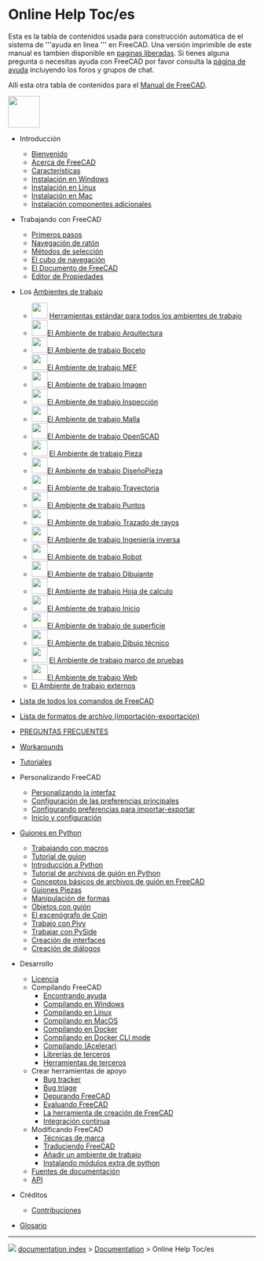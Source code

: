 # Online Help Toc/es
Esta es la tabla de contenidos usada para construcción automática de el sistema de \'\'\'ayuda en linea \'\'\' en FreeCAD. Una versión imprimible de este manual es tambien disponible en [paginas liberadas](https://github.com/FreeCAD/FreeCAD/releases). Si tienes alguna pregunta o necesitas ayuda con FreeCAD por favor consulta la [página de ayuda](Help/es.md) incluyendo los foros y grupos de chat.

Alli esta otra tabla de contenidos para el [Manual de FreeCAD](Manual_Introduction.md).

<img alt="" src=images/Online_Help_Toc.svg  style="width:64px;">

-   Introducción
    -   [Bienvenido](Online_Help_Startpage/es.md)
    -   [Acerca de FreeCAD](About_FreeCAD/es.md)
    -   [Características](Feature_list/es.md)
    -   [Instalación en Windows](Install_on_Windows/es.md)
    -   [Instalación en Linux](Install_on_Linux/es.md)
    -   [Instalación en Mac](Install_on_Mac/es.md)
    -   [Instalación componentes adicionales](Installing_additional_components/es.md)

-   Trabajando con FreeCAD
    -   [Primeros pasos](Getting_started/es.md)
    -   [Navegación de ratón](Mouse_navigation/es.md)
    -   [Métodos de selección](Selection_methods/es.md)
    -   [El cubo de navegación](Navigation_Cube.md)
    -   [El Documento de FreeCAD](Document_structure/es.md)
    -   [Editor de Propiedades](Property_editor/es.md)

-   Los [Ambientes de trabajo](Workbenches/es.md)
    -   <img alt="" src=images/Freecad.svg  style="width:32px;"> [Herramientas estándar para todos los ambientes de trabajo](Std_Base/es.md)
    -   <img alt="" src=images/Workbench_Arch.svg  style="width:32px;">[El Ambiente de trabajo Arquitectura](Arch_Workbench/es.md)
    -   <img alt="" src=images/Workbench_Draft.svg  style="width:32px;">[El Ambiente de trabajo Boceto](Draft_Workbench/es.md)
    -   <img alt="" src=images/Workbench_FEM.svg  style="width:32px;">[El Ambiente de trabajo MEF](FEM_Workbench/es.md)
    -   <img alt="" src=images/Workbench_Image.svg  style="width:32px;">[El Ambiente de trabajo Imagen](Image_Workbench/es.md)
    -   <img alt="" src=images/Workbench_Inspection.svg  style="width:32px;">[El Ambiente de trabajo Inspección](Inspection_Workbench/es.md)
    -   <img alt="" src=images/Workbench_Mesh.svg  style="width:32px;">[El Ambiente de trabajo Malla](Mesh_Workbench/es.md)
    -   <img alt="" src=images/Workbench_OpenSCAD.svg  style="width:32px;">[El Ambiente de trabajo OpenSCAD](OpenSCAD_Workbench/es.md)
    -   <img alt="" src=images/Workbench_Part.svg  style="width:32px;"> [El Ambiente de trabajo Pieza](Part_Workbench/es.md)
    -   <img alt="" src=images/Workbench_PartDesign.svg  style="width:32px;">[El Ambiente de trabajo DiseñoPieza](PartDesign_Workbench/es.md)
    -   <img alt="" src=images/Workbench_Path.svg  style="width:32px;">[El Ambiente de trabajo Trayectoria](Path_Workbench/es.md)
    -   <img alt="" src=images/Workbench_Points.svg  style="width:32px;">[El Ambiente de trabajo Puntos](Points_Workbench/es.md)
    -   <img alt="" src=images/Workbench_Raytracing.svg  style="width:32px;">[El Ambiente de trabajo Trazado de rayos](Raytracing_Workbench/es.md)
    -   <img alt="" src=images/Workbench_Reverse_Engineering.svg  style="width:32px;">[El Ambiente de trabajo Ingeniería inversa](Reverse_Engineering_Workbench/es.md)
    -   <img alt="" src=images/Workbench_Robot.svg  style="width:32px;">[El Ambiente de trabajo Robot](Robot_Workbench.md)
    -   <img alt="" src=images/Workbench_Sketcher.svg  style="width:32px;">[El Ambiente de trabajo Dibujante](Sketcher_Workbench/es.md)
    -   <img alt="" src=images/Workbench_Spreadsheet.svg  style="width:32px;">[El Ambiente de trabajo Hoja de calculo](Spreadsheet_Workbench/es.md)
    -   <img alt="" src=images/Workbench_Start.svg  style="width:32px;">[El Ambiente de trabajo Inicio](Start_Workbench/es.md)
    -   <img alt="" src=images/Workbench_Surface.svg  style="width:32px;">[El Ambiente de trabajo de superficie](Surface_Workbench/es.md)
    -   <img alt="" src=images/Workbench_TechDraw.svg  style="width:32px;">[El Ambiente de trabajo Dibujo técnico](TechDraw_Workbench/es.md)
    -   <img alt="" src=images/Workbench_Test.svg  style="width:32px;"> [El Ambiente de trabajo marco de pruebas](Testing/es.md)
    -   <img alt="" src=images/Workbench_Web.svg  style="width:32px;">[El Ambiente de trabajo Web](Web_Workbench/es.md)
    -   [El Ambiente de trabajo externos](External_workbenches/es.md)

-   [Lista de todos los comandos de FreeCAD](List_of_Commands/es.md)

-   [Lista de formatos de archivo (importación-exportación)](Import_Export/es.md)

-   [PREGUNTAS FRECUENTES](Frequently_asked_questions/es.md)

-   [Workarounds](Workarounds.md)

-   [Tutoriales](Tutorials/es.md)

-   Personalizando FreeCAD
    -   [Personalizando la interfaz](Interface_Customization/es.md)
    -   [Configuración de las preferencias principales](Preferences_Editor/es.md)
    -   [Configurando preferencias para importar-exportar](Import_Export_Preferences/es.md)
    -   [Inicio y configuración](Start_up_and_Configuration/es.md)

-   [Guiones en Python](Scripting_and_macros/es.md)
    -   [Trabajando con macros](Macros/es.md)
    -   [Tutorial de guion](Scripts/es.md)
    -   [Introducción a Python](Introduction_to_Python/es.md)
    -   [Tutorial de archivos de guión en Python](Python_scripting_tutorial/es.md)
    -   [Conceptos básicos de archivos de guión en FreeCAD](FreeCAD_Scripting_Basics/es.md)
    -   [Guiones Piezas](Part_scripting/es.md)
    -   [Manipulación de formas](Topological_data_scripting/es.md)
    -   [Objetos con guión](Scripted_objects/es.md)
    -   [El escenógrafo de Coin](Scenegraph/es.md)
    -   [Trabajo con Pivy](Pivy/es.md)
    -   [Trabajar con PySide](PySide/es.md)
    -   [Creación de interfaces](Interface_creation/es.md)
    -   [Creación de diálogos](Dialog_creation/es.md)

-   Desarrollo
    -   [Licencia](Licence/es.md)
    -   Compilando FreeCAD
        -   [Encontrando ayuda](Tracker/es.md)
        -   [Compilando en Windows](Compile_on_Windows/es.md)
        -   [Compilando en Linux](Compile_on_Linux/es.md)
        -   [Compilando en MacOS](Compile_on_MacOS/es.md)
        -   [Compilando en Docker](Compile_on_Docker/es.md)
        -   [Compilando en Docker CLI mode](FreeCAD_Docker_CLI_mode/es.md)
        -   [Compilando (Acelerar)](Compiling_(Speeding_up)/es.md)
        -   [Librerías de terceros](Third_Party_Libraries/es.md)
        -   [Herramientas de terceros](Third_Party_Tools/es.md)
    -   Crear herramientas de apoyo
        -   [Bug tracker](Tracker/es.md)
        -   [Bug triage](Bug_Triage/es.md)
        -   [Depurando FreeCAD](Debugging/es.md)
        -   [Evaluando FreeCAD](Testing/es.md)
        -   [La herramienta de creación de FreeCAD](FreeCAD_Build_Tool/es.md)
        -   [Integración continua](Continuous_Integration/es.md)
    -   Modificando FreeCAD
        -   [Técnicas de marca](Branding/es.md)
        -   [Traduciendo FreeCAD](Localisation/es.md)
        -   [Añadir un ambiente de trabajo](Workbench_creation/es.md)
        -   [Instalando módulos extra de python](Extra_python_modules/es.md)
    -   [Fuentes de documentación](Source_documentation/es.md)
    -   [API](https://www.freecadweb.org/api/)

-   Créditos
    -   [Contribuciones](Contributors/es.md)

-   [Glosario](Glossary/es.md)



---
![](images/Right_arrow.png) [documentation index](../README.md) > [Documentation](Category_Documentation.md) > Online Help Toc/es
